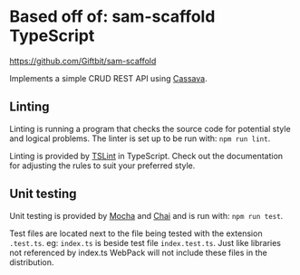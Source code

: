 # Based off of: sam-scaffold TypeScript
https://github.com/Giftbit/sam-scaffold

Implements a simple CRUD REST API using [Cassava](https://github.com/Giftbit/cassava/).

## Linting

Linting is running a program that checks the source code for potential style and logical problems.  The linter is set up to be run with: `npm run lint`.

Linting is provided by [TSLint](https://palantir.github.io/tslint/) in TypeScript.  Check out the documentation for adjusting the rules to suit your preferred style.

## Unit testing

Unit testing is provided by [Mocha](https://mochajs.org/) and [Chai](http://chaijs.com/) and is run with: `npm run test`.
 
Test files are located next to the file being tested with the extension `.test.ts`.  eg: `index.ts` is beside test file `index.test.ts`.  Just like libraries not referenced by index.ts WebPack will not include these files in the distribution.
